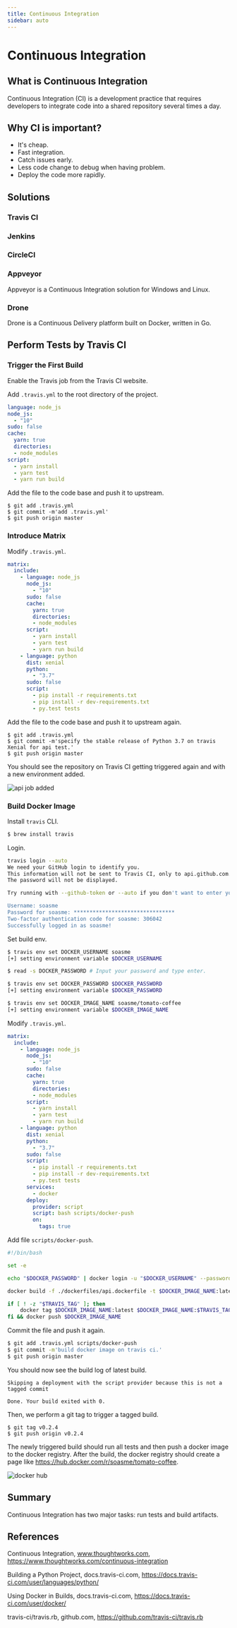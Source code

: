 ```yaml
---
title: Continuous Integration
sidebar: auto
---
```


# Continuous Integration

## What is Continuous Integration

Continuous Integration (CI) is a development practice that requires developers to integrate code into a shared repository several times a day.

## Why CI is important?

* It's cheap.
* Fast integration.
* Catch issues early.
* Less code change to debug when having problem.
* Deploy the code more rapidly.

## Solutions

### Travis CI

### Jenkins

### CircleCI

### Appveyor

Appveyor is a Continuous Integration solution for Windows and Linux.

### Drone

Drone is a Continuous Delivery platform built on Docker, written in Go.

## Perform Tests by Travis CI

### Trigger the First Build

Enable the Travis job from the Travis CI website.

Add `.travis.yml` to the root directory of the project.

```yaml
language: node_js
node_js:
  - "10"
sudo: false
cache:
  yarn: true
  directories:
  - node_modules
script:
  - yarn install
  - yarn test
  - yarn run build
```

Add the file to the code base and push it to upstream.

```
$ git add .travis.yml
$ git commit -m'add .travis.yml'
$ git push origin master
```

### Introduce Matrix

Modify `.travis.yml`.

```yaml
matrix:
  include:
    - language: node_js
      node_js:
        - "10"
      sudo: false
      cache:
        yarn: true
        directories:
        - node_modules
      script:
        - yarn install
        - yarn test
        - yarn run build
    - language: python
      dist: xenial
      python:
        - "3.7"
      sudo: false
      script:
        - pip install -r requirements.txt
        - pip install -r dev-requirements.txt
        - py.test tests
```

Add the file to the code base and push it to upstream again.

```
$ git add .travis.yml
$ git commit -m'specify the stable release of Python 3.7 on travis Xenial for api test.'
$ git push origin master
```

You should see the repository on Travis CI getting triggered again and with a new environment added.

![api job added](/static/images/hands-on-cloud-native-ci-travis-job-python-api.png)

### Build Docker Image

Install `travis` CLI.

```bash
$ brew install travis
```

Login.

```bash
travis login --auto
We need your GitHub login to identify you.
This information will not be sent to Travis CI, only to api.github.com.
The password will not be displayed.

Try running with --github-token or --auto if you don't want to enter your password anyway.

Username: soasme
Password for soasme: ********************************
Two-factor authentication code for soasme: 306042
Successfully logged in as soasme!
```

Set build env.

```bash
$ travis env set DOCKER_USERNAME soasme
[+] setting environment variable $DOCKER_USERNAME

$ read -s DOCKER_PASSWORD # Input your password and type enter.

$ travis env set DOCKER_PASSWORD $DOCKER_PASSWORD
[+] setting environment variable $DOCKER_PASSWORD

$ travis env set DOCKER_IMAGE_NAME soasme/tomato-coffee
[+] setting environment variable $DOCKER_IMAGE_NAME
```

Modify `.travis.yml`.

```yaml
matrix:
  include:
    - language: node_js
      node_js:
        - "10"
      sudo: false
      cache:
        yarn: true
        directories:
        - node_modules
      script:
        - yarn install
        - yarn test
        - yarn run build
    - language: python
      dist: xenial
      python:
        - "3.7"
      sudo: false
      script:
        - pip install -r requirements.txt
        - pip install -r dev-requirements.txt
        - py.test tests
      services:
        - docker
      deploy:
        provider: script
        script: bash scripts/docker-push
        on:
          tags: true
```

Add file `scripts/docker-push`.

```bash
#!/bin/bash

set -e

echo "$DOCKER_PASSWORD" | docker login -u "$DOCKER_USERNAME" --password-stdin

docker build -f ./dockerfiles/api.dockerfile -t $DOCKER_IMAGE_NAME:latest .;

if [ ! -z "$TRAVIS_TAG" ]; then
    docker tag $DOCKER_IMAGE_NAME:latest $DOCKER_IMAGE_NAME:$TRAVIS_TAG;
fi && docker push $DOCKER_IMAGE_NAME
```

Commit the file and push it again.

```bash
$ git add .travis.yml scripts/docker-push
$ git commit -m'build docker image on travis ci.'
$ git push origin master
```

You should now see the build log of latest build.

```
Skipping a deployment with the script provider because this is not a tagged commit

Done. Your build exited with 0.
```

Then, we perform a git tag to trigger a tagged build.

```
$ git tag v0.2.4
$ git push origin v0.2.4
```

The newly triggered build should run all tests and then push a docker image to the docker registry. After the build, the docker registry should create a page like <https://hub.docker.com/r/soasme/tomato-coffee>.

![docker hub](/static/images/hands-on-cloud-native-ci-docker-hub.png)

## Summary

Continuous Integration has two major tasks: run tests and build artifacts.

## References

Continuous Integration, www.thoughtworks.com, <https://www.thoughtworks.com/continuous-integration>

Building a Python Project, docs.travis-ci.com, <https://docs.travis-ci.com/user/languages/python/>

Using Docker in Builds, docs.travis-ci.com, <https://docs.travis-ci.com/user/docker/>

travis-ci/travis.rb, github.com, <https://github.com/travis-ci/travis.rb>

